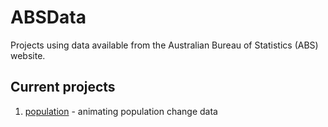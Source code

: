 # ABSData
Projects using data available from the Australian Bureau of Statistics (ABS) website.

## Current projects
1. [population](https://github.com/neilfws/ABSData/tree/master/population) - animating population change data
